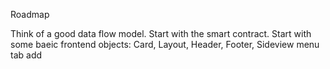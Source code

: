 Roadmap


Think of a good data flow model.
Start with the smart contract. 
Start with some baeic frontend objects: Card, Layout, Header, Footer, Sideview menu tab add